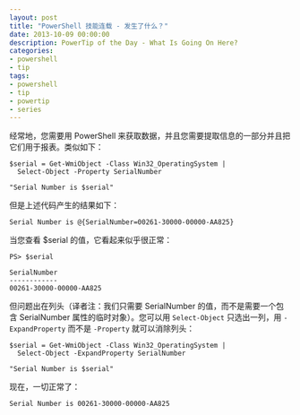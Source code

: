 ```yaml
---
layout: post
title: "PowerShell 技能连载 - 发生了什么？"
date: 2013-10-09 00:00:00
description: PowerTip of the Day - What Is Going On Here?
categories:
- powershell
- tip
tags:
- powershell
- tip
- powertip
- series
---
```

经常地，您需要用 PowerShell 来获取数据，并且您需要提取信息的一部分并且把它们用于报表。类似如下：

	$serial = Get-WmiObject -Class Win32_OperatingSystem | 
	  Select-Object -Property SerialNumber
	
	"Serial Number is $serial" 

但是上述代码产生的结果如下：

	Serial Number is @{SerialNumber=00261-30000-00000-AA825}

当您查看 $serial 的值，它看起来似乎很正常：

	PS> $serial
	
	SerialNumber
	------------
	00261-30000-00000-AA825

但问题出在列头（译者注：我们只需要 SerialNumber 的值，而不是需要一个包含 SerialNumber 属性的临时对象）。您可以用 `Select-Object` 只选出一列，用 `-ExpandProperty` 而不是 `-Property` 就可以消除列头： 

	$serial = Get-WmiObject -Class Win32_OperatingSystem | 
	  Select-Object -ExpandProperty SerialNumber
	
	"Serial Number is $serial" 

现在，一切正常了：

	Serial Number is 00261-30000-00000-AA825


<!--本文国际来源：[What Is Going On Here?](http://community.idera.com/powershell/powertips/b/tips/posts/what-is-going-on-here)-->
